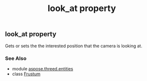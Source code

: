 ﻿---
title: look_at property
second_title: Aspose.3D for Python via .NET API References
description: 
type: docs
weight: 130
url: /python-net/aspose.threed.entities/frustum/look_at/
is_root: false
---

## look_at property


Gets or sets the the interested position that the camera is looking at.

### See Also
* module [aspose.threed.entities](../../)
* class [Frustum](/3d/python-net/aspose.threed.entities/frustum)
